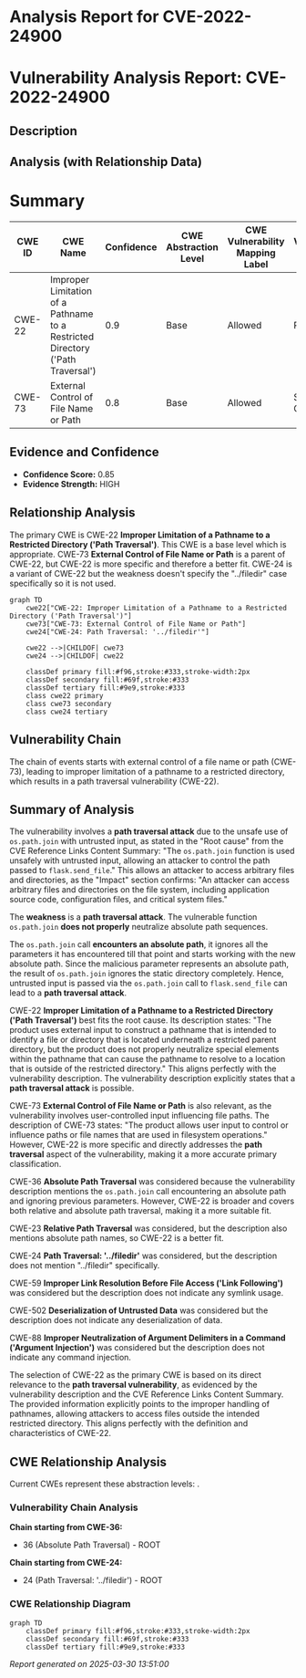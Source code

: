 # Analysis Report for CVE-2022-24900

# Vulnerability Analysis Report: CVE-2022-24900

## Description



## Analysis (with Relationship Data)

# Summary
| CWE ID | CWE Name | Confidence | CWE Abstraction Level | CWE Vulnerability Mapping Label | CWE-Vulnerability Mapping Notes |
|---|---|---|---|---|---|
| CWE-22 | Improper Limitation of a Pathname to a Restricted Directory ('Path Traversal') | 0.9 | Base | Allowed | Primary CWE |
| CWE-73 | External Control of File Name or Path | 0.8 | Base | Allowed | Secondary Candidate |

## Evidence and Confidence

*   **Confidence Score:** 0.85
*   **Evidence Strength:** HIGH

## Relationship Analysis
The primary CWE is CWE-22 **Improper Limitation of a Pathname to a Restricted Directory ('Path Traversal')**. This CWE is a base level which is appropriate. CWE-73 **External Control of File Name or Path** is a parent of CWE-22, but CWE-22 is more specific and therefore a better fit. CWE-24 is a variant of CWE-22 but the weakness doesn't specify the "../filedir" case specifically so it is not used.

```mermaid
graph TD
    cwe22["CWE-22: Improper Limitation of a Pathname to a Restricted Directory ('Path Traversal')"]
    cwe73["CWE-73: External Control of File Name or Path"]
    cwe24["CWE-24: Path Traversal: '../filedir'"]
    
    cwe22 -->|CHILDOF| cwe73
    cwe24 -->|CHILDOF| cwe22
    
    classDef primary fill:#f96,stroke:#333,stroke-width:2px
    classDef secondary fill:#69f,stroke:#333
    classDef tertiary fill:#9e9,stroke:#333
    class cwe22 primary
    class cwe73 secondary
    class cwe24 tertiary
```

## Vulnerability Chain
The chain of events starts with external control of a file name or path (CWE-73), leading to improper limitation of a pathname to a restricted directory, which results in a path traversal vulnerability (CWE-22).

## Summary of Analysis
The vulnerability involves a **path traversal attack** due to the unsafe use of `os.path.join` with untrusted input, as stated in the "Root cause" from the CVE Reference Links Content Summary: "The `os.path.join` function is used unsafely with untrusted input, allowing an attacker to control the path passed to `flask.send_file`." This allows an attacker to access arbitrary files and directories, as the "Impact" section confirms: "An attacker can access arbitrary files and directories on the file system, including application source code, configuration files, and critical system files."

The **weakness** is a **path traversal attack**. The vulnerable function `os.path.join` **does not properly** neutralize absolute path sequences.

The `os.path.join` call **encounters an absolute path**, it ignores all the parameters it has encountered till that point and starts working with the new absolute path. Since the malicious parameter represents an absolute path, the result of `os.path.join` ignores the static directory completely. Hence, untrusted input is passed via the `os.path.join` call to `flask.send_file` can lead to a **path traversal attack**.

CWE-22 **Improper Limitation of a Pathname to a Restricted Directory ('Path Traversal')** best fits the root cause. Its description states: "The product uses external input to construct a pathname that is intended to identify a file or directory that is located underneath a restricted parent directory, but the product does not properly neutralize special elements within the pathname that can cause the pathname to resolve to a location that is outside of the restricted directory." This aligns perfectly with the vulnerability description. The vulnerability description explicitly states that a **path traversal attack** is possible.

CWE-73 **External Control of File Name or Path** is also relevant, as the vulnerability involves user-controlled input influencing file paths. The description of CWE-73 states: "The product allows user input to control or influence paths or file names that are used in filesystem operations." However, CWE-22 is more specific and directly addresses the **path traversal** aspect of the vulnerability, making it a more accurate primary classification.

CWE-36 **Absolute Path Traversal** was considered because the vulnerability description mentions the `os.path.join` call encountering an absolute path and ignoring previous parameters. However, CWE-22 is broader and covers both relative and absolute path traversal, making it a more suitable fit.

CWE-23 **Relative Path Traversal** was considered, but the description also mentions absolute path names, so CWE-22 is a better fit.

CWE-24 **Path Traversal: '../filedir'** was considered, but the description does not mention "../filedir" specifically.

CWE-59 **Improper Link Resolution Before File Access ('Link Following')** was considered but the description does not indicate any symlink usage.

CWE-502 **Deserialization of Untrusted Data** was considered but the description does not indicate any deserialization of data.

CWE-88 **Improper Neutralization of Argument Delimiters in a Command ('Argument Injection')** was considered but the description does not indicate any command injection.

The selection of CWE-22 as the primary CWE is based on its direct relevance to the **path traversal vulnerability**, as evidenced by the vulnerability description and the CVE Reference Links Content Summary. The provided information explicitly points to the improper handling of pathnames, allowing attackers to access files outside the intended restricted directory. This aligns perfectly with the definition and characteristics of CWE-22.


## CWE Relationship Analysis

Current CWEs represent these abstraction levels: .


### Vulnerability Chain Analysis

**Chain starting from CWE-36:**
- 36 (Absolute Path Traversal) - ROOT


**Chain starting from CWE-24:**
- 24 (Path Traversal: '../filedir') - ROOT



### CWE Relationship Diagram

```mermaid
graph TD
    classDef primary fill:#f96,stroke:#333,stroke-width:2px
    classDef secondary fill:#69f,stroke:#333
    classDef tertiary fill:#9e9,stroke:#333
```



*Report generated on 2025-03-30 13:51:00*
